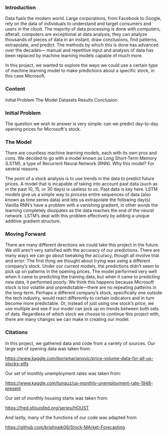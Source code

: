 ### Introduction

Data fuels the modern world. Large corporations, from Facebook to Google, rely on the data of individuals to understand and target consumers and users in the cloud. The majority of data processing is done with computers, afterall, computers are exceptional at data analysis; they can analyze thousands of  pieces of data in an instant, draw conclusions, find patterns, extrapolate, and predict. The methods by which this is done has advanced over the decades— manual and repetitive input and analysis of data has been replaced by machine learning models capable of much more. 

In this project, we wanted to explore the ways we could use a certain type of machine learning model to make predictions about a specific stock, in this case Microsoft. 

### Content
Initial Problem 
The Model 
Datasets
Results 
Conclusion
### Initial Problem

The question we wish to answer is very simple: can we predict day-to-day opening prices for Microsoft's stock. 

### The Model

There are countless machine learning models, each with its own pros and cons. We decided to go with a model known as Long Short-Term Memory (LSTM), a type of Recurrent Neural Network (RNN). Why this model? For several reasons.

The point of a stock analysis is to use trends in the data to predict future prices. A model that is incapable of taking into account past data (such as in the past 10, 15, or 30 days) is useless to us. Past data is key here. 
LSTM models give us a simple way to process entire sequences of data (also known as time series data) and lets us extrapolate the following day(s)
Vanilla RNN’s have a problem with a vanishing gradient, in other words the learning completely dissipates as the data reaches the end of the neural network. LSTM’s deal with this problem effectively by adding a unique additive gradient structure. 

### Moving Forward
There are many different directions we could take this project in the future. We still aren’t very satisfied with the accuracy of our predictions. There are many ways we can go about tweaking the accuracy, though all involve trial and error:
The first thing we thought about trying was using a different company’s stock. Under our current models, the predictions didn’t seem to pick up on patterns in the opening prices. The model performed very well when it came to predicting the training data, but when it came to predicting new data, it performed poorly. We think this happens because Microsoft stock is too volatile and unpredictable—there are no repeating patterns in the long-term. Perhaps a different company’s stock, specifically one outside the tech industry, would react differently to certain indicators and in turn become more predictable. Or, instead of just using one stock’s price, we use multiple and see if our model can pick up on trends between both sets of data.
Regardless of which stock we choose to continue this project with, there are many changes we can make in creating our model.  


### Citations

In this project, we gathered data and code from a variety of sources. Our large set of opening data was taken from:

https://www.kaggle.com/borismarjanovic/price-volume-data-for-all-us-stocks-etfs

Our set of monthly unemployment rates was taken from:

https://www.kaggle.com/tunguz/us-monthly-unemployment-rate-1948-present

Our set of monthly housing starts was taken from:

https://fred.stlouisfed.org/series/HOUST

And lastly, many of the functions of our code was adapted from:

https://github.com/krishnaik06/Stock-MArket-Forecasting

